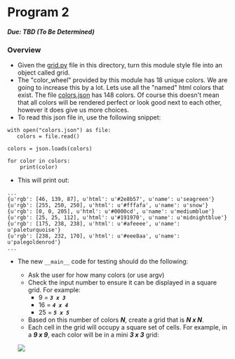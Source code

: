 # Program 2
***Due: TBD (To Be Determined)***

### Overview

- Given the [grid.py](./grid.py) file in this directory, turn this module style file into an object called grid.
- The "color_wheel" provided by this module has 18 unique colors. We are going to increase this by a lot. Lets use all the "named" html colors that exist. The file [colors.json](./colors.json) has 148 colors. Of course this doesn't mean that all colors will be rendered perfect or look good next to each other, however it does give us more choices.
- To read this json file in, use the following snippet:
```
with open("colors.json") as file: 
   colors = file.read()

colors = json.loads(colors)

for color in colors:
    print(color)
```

- This will print out:

```
...
{u'rgb': [46, 139, 87], u'html': u'#2e8b57', u'name': u'seagreen'}
{u'rgb': [255, 250, 250], u'html': u'#fffafa', u'name': u'snow'}
{u'rgb': [0, 0, 205], u'html': u'#0000cd', u'name': u'mediumblue'}
{u'rgb': [25, 25, 112], u'html': u'#191970', u'name': u'midnightblue'}
{u'rgb': [175, 238, 238], u'html': u'#afeeee', u'name': u'paleturquoise'}
{u'rgb': [238, 232, 170], u'html': u'#eee8aa', u'name': u'palegoldenrod'}
...
```

- The new `__main__` code for testing should do the following:
    - Ask the user for how many colors (or use argv)
    - Check the input number to ensure it can be displayed in a square grid. For example:
        - 9 = ***`3 x 3`***
        - 16 = ***`4 x 4`***
        - 25 = ***`5 x 5`***
    - Based on this number of colors ***N***, create a grid that is ***N x N***. 
    - Each cell in the grid will occupy a square set of cells. For example, in a ***9 x 9***, each color will be in a mini ***3 x 3*** grid:
    
    ![](https://d3vv6lp55qjaqc.cloudfront.net/items/3x0n3t300n1V1C0X2b3u/table9x9_colors.png?X-CloudApp-Visitor-Id=1094421)
